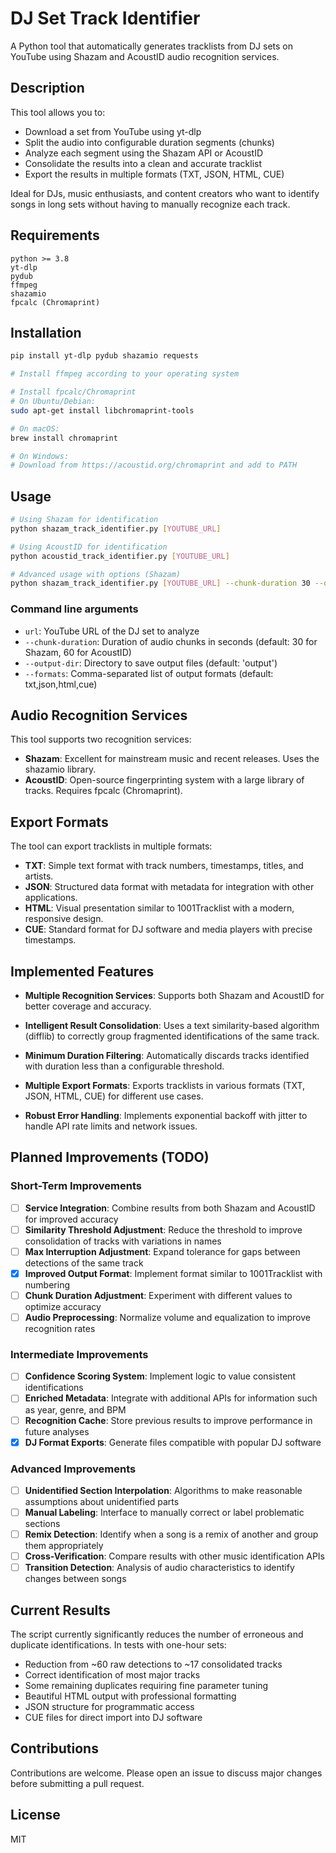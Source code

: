 # DJ Set Track Identifier

A Python tool that automatically generates tracklists from DJ sets on YouTube using Shazam and AcoustID audio recognition services.

## Description

This tool allows you to:
- Download a set from YouTube using yt-dlp
- Split the audio into configurable duration segments (chunks)
- Analyze each segment using the Shazam API or AcoustID
- Consolidate the results into a clean and accurate tracklist
- Export the results in multiple formats (TXT, JSON, HTML, CUE)

Ideal for DJs, music enthusiasts, and content creators who want to identify songs in long sets without having to manually recognize each track.

## Requirements

```
python >= 3.8
yt-dlp
pydub
ffmpeg
shazamio
fpcalc (Chromaprint)
```

## Installation

```bash
pip install yt-dlp pydub shazamio requests

# Install ffmpeg according to your operating system

# Install fpcalc/Chromaprint
# On Ubuntu/Debian:
sudo apt-get install libchromaprint-tools

# On macOS:
brew install chromaprint

# On Windows:
# Download from https://acoustid.org/chromaprint and add to PATH
```

## Usage

```bash
# Using Shazam for identification
python shazam_track_identifier.py [YOUTUBE_URL]

# Using AcoustID for identification
python acoustid_track_identifier.py [YOUTUBE_URL]

# Advanced usage with options (Shazam)
python shazam_track_identifier.py [YOUTUBE_URL] --chunk-duration 30 --output-dir my_tracklists --formats txt,json,html,cue
```

### Command line arguments

- `url`: YouTube URL of the DJ set to analyze
- `--chunk-duration`: Duration of audio chunks in seconds (default: 30 for Shazam, 60 for AcoustID)
- `--output-dir`: Directory to save output files (default: 'output')
- `--formats`: Comma-separated list of output formats (default: txt,json,html,cue)

## Audio Recognition Services

This tool supports two recognition services:

- **Shazam**: Excellent for mainstream music and recent releases. Uses the shazamio library.
- **AcoustID**: Open-source fingerprinting system with a large library of tracks. Requires fpcalc (Chromaprint).

## Export Formats

The tool can export tracklists in multiple formats:

- **TXT**: Simple text format with track numbers, timestamps, titles, and artists.
- **JSON**: Structured data format with metadata for integration with other applications.
- **HTML**: Visual presentation similar to 1001Tracklist with a modern, responsive design.
- **CUE**: Standard format for DJ software and media players with precise timestamps.

## Implemented Features

- **Multiple Recognition Services**: Supports both Shazam and AcoustID for better coverage and accuracy.

- **Intelligent Result Consolidation**: Uses a text similarity-based algorithm (difflib) to correctly group fragmented identifications of the same track.

- **Minimum Duration Filtering**: Automatically discards tracks identified with duration less than a configurable threshold.

- **Multiple Export Formats**: Exports tracklists in various formats (TXT, JSON, HTML, CUE) for different use cases.

- **Robust Error Handling**: Implements exponential backoff with jitter to handle API rate limits and network issues.

## Planned Improvements (TODO)

### Short-Term Improvements
- [ ] **Service Integration**: Combine results from both Shazam and AcoustID for improved accuracy
- [ ] **Similarity Threshold Adjustment**: Reduce the threshold to improve consolidation of tracks with variations in names
- [ ] **Max Interruption Adjustment**: Expand tolerance for gaps between detections of the same track
- [x] **Improved Output Format**: Implement format similar to 1001Tracklist with numbering
- [ ] **Chunk Duration Adjustment**: Experiment with different values to optimize accuracy
- [ ] **Audio Preprocessing**: Normalize volume and equalization to improve recognition rates

### Intermediate Improvements
- [ ] **Confidence Scoring System**: Implement logic to value consistent identifications
- [ ] **Enriched Metadata**: Integrate with additional APIs for information such as year, genre, and BPM
- [ ] **Recognition Cache**: Store previous results to improve performance in future analyses
- [x] **DJ Format Exports**: Generate files compatible with popular DJ software

### Advanced Improvements
- [ ] **Unidentified Section Interpolation**: Algorithms to make reasonable assumptions about unidentified parts
- [ ] **Manual Labeling**: Interface to manually correct or label problematic sections
- [ ] **Remix Detection**: Identify when a song is a remix of another and group them appropriately
- [ ] **Cross-Verification**: Compare results with other music identification APIs
- [ ] **Transition Detection**: Analysis of audio characteristics to identify changes between songs

## Current Results

The script currently significantly reduces the number of erroneous and duplicate identifications. In tests with one-hour sets:
- Reduction from ~60 raw detections to ~17 consolidated tracks
- Correct identification of most major tracks
- Some remaining duplicates requiring fine parameter tuning
- Beautiful HTML output with professional formatting
- JSON structure for programmatic access
- CUE files for direct import into DJ software

## Contributions

Contributions are welcome. Please open an issue to discuss major changes before submitting a pull request.

## License

MIT 